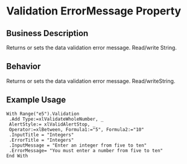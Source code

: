 # Validation ErrorMessage Property

## Business Description
Returns or sets the data validation error message. Read/write String.

## Behavior
Returns or sets the data validation error message. Read/writeString.

## Example Usage
```vba
With Range("e5").Validation 
 .Add Type:=xlValidateWholeNumber, _ 
 AlertStyle:= xlValidAlertStop, _ 
 Operator:=xlBetween, Formula1:="5", Formula2:="10" 
 .InputTitle = "Integers" 
 .ErrorTitle = "Integers" 
 .InputMessage = "Enter an integer from five to ten" 
 .ErrorMessage= "You must enter a number from five to ten" 
End With
```